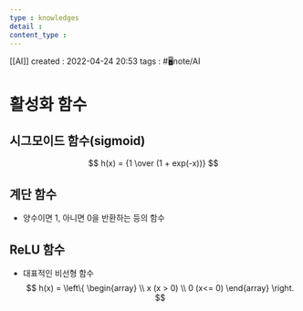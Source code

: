 ```yaml
---
type : knowledges
detail : 
content_type :
---
```


[[AI]]
created : 2022-04-24 20:53
tags : #🖥️note/AI

# 활성화 함수
## 시그모이드 함수(sigmoid)
$$
h(x) = {1 \over (1 + exp(-x))}
$$

## 계단 함수
- 양수이면 1, 아니면 0을 반환하는 등의 함수

## ReLU 함수
- 대표적인 비선형 함수
$$
h(x) = \left\{ \begin{array} \\ x (x > 0) \\ 0 (x<= 0) \end{array} \right.
$$
